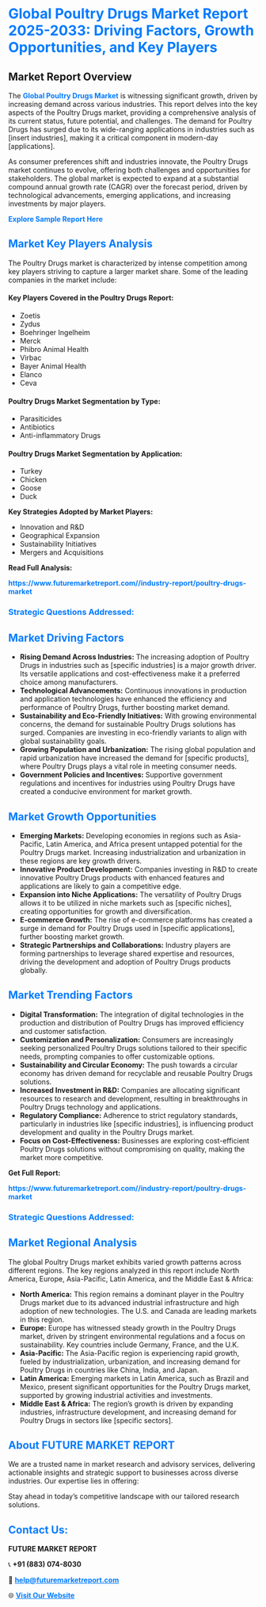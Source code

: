 <h1 style="color: #007BFF;">Global Poultry Drugs Market Report 2025-2033: Driving Factors, Growth Opportunities, and Key Players</h1>

<section id="overview">
<h2>Market Report Overview</h2>
<p>The <a href="https://www.futuremarketreport.com//industry-report/poultry-drugs-market" style="color: #007BFF; text-decoration: none;"><strong>Global Poultry Drugs Market</strong></a> is witnessing significant growth, driven by increasing demand across various industries. This report delves into the key aspects of the Poultry Drugs market, providing a comprehensive analysis of its current status, future potential, and challenges. The demand for Poultry Drugs has surged due to its wide-ranging applications in industries such as [insert industries], making it a critical component in modern-day [applications].</p>
<p>As consumer preferences shift and industries innovate, the Poultry Drugs market continues to evolve, offering both challenges and opportunities for stakeholders. The global market is expected to expand at a substantial compound annual growth rate (CAGR) over the forecast period, driven by technological advancements, emerging applications, and increasing investments by major players.</p>
</section>

<section id="overview">
<p><a href="https://www.futuremarketreport.com//request-sample/reportId=82709" style="color: #007BFF; text-decoration: none;"><strong>Explore Sample Report Here</strong></a></p>
</section>

<section id="key-players">
<h2 style="color: #007BFF;">Market Key Players Analysis</h2>
<p>The Poultry Drugs market is characterized by intense competition among key players striving to capture a larger market share. Some of the leading companies in the market include:</p>
<h4>Key Players Covered in the Poultry Drugs Report:</h4>
<ul><li>Zoetis</li><li>Zydus</li><li>Boehringer Ingelheim</li><li>Merck</li><li>Phibro Animal Health</li><li>Virbac</li><li>Bayer Animal Health</li><li>Elanco</li><li>Ceva</li></ul>
<h4>Poultry Drugs Market Segmentation by Type:</h4>
<ul><li>Parasiticides</li><li>Antibiotics</li><li>Anti-inflammatory Drugs</li></ul>

<h4>Poultry Drugs Market Segmentation by Application:</h4>
<ul><li>Turkey</li><li>Chicken</li><li>Goose</li><li>Duck</li></ul>
<p><strong>Key Strategies Adopted by Market Players:</strong></p>
<ul>
<li>Innovation and R&D</li>
<li>Geographical Expansion</li>
<li>Sustainability Initiatives</li>
<li>Mergers and Acquisitions</li>
</ul>
</section>

<section>
<p><strong>Read Full Analysis: </strong></p><a href="https://www.futuremarketreport.com//industry-report/poultry-drugs-market" style="color: #007BFF; text-decoration: none;"><strong>https://www.futuremarketreport.com//industry-report/poultry-drugs-market</strong></a>
<h3 style="color: #007BFF;">Strategic Questions Addressed:</h3>
</section>

<section id="driving-factors">
<h2 style="color: #007BFF;">Market Driving Factors</h2>
<ul>
<li><strong>Rising Demand Across Industries:</strong> The increasing adoption of Poultry Drugs in industries such as [specific industries] is a major growth driver. Its versatile applications and cost-effectiveness make it a preferred choice among manufacturers.</li>
<li><strong>Technological Advancements:</strong> Continuous innovations in production and application technologies have enhanced the efficiency and performance of Poultry Drugs, further boosting market demand.</li>
<li><strong>Sustainability and Eco-Friendly Initiatives:</strong> With growing environmental concerns, the demand for sustainable Poultry Drugs solutions has surged. Companies are investing in eco-friendly variants to align with global sustainability goals.</li>
<li><strong>Growing Population and Urbanization:</strong> The rising global population and rapid urbanization have increased the demand for [specific products], where Poultry Drugs plays a vital role in meeting consumer needs.</li>
<li><strong>Government Policies and Incentives:</strong> Supportive government regulations and incentives for industries using Poultry Drugs have created a conducive environment for market growth.</li>
</ul>
</section>

<section id="growth-opportunities">
<h2 style="color: #007BFF;">Market Growth Opportunities</h2>
<ul>
<li><strong>Emerging Markets:</strong> Developing economies in regions such as Asia-Pacific, Latin America, and Africa present untapped potential for the Poultry Drugs market. Increasing industrialization and urbanization in these regions are key growth drivers.</li>
<li><strong>Innovative Product Development:</strong> Companies investing in R&D to create innovative Poultry Drugs products with enhanced features and applications are likely to gain a competitive edge.</li>
<li><strong>Expansion into Niche Applications:</strong> The versatility of Poultry Drugs allows it to be utilized in niche markets such as [specific niches], creating opportunities for growth and diversification.</li>
<li><strong>E-commerce Growth:</strong> The rise of e-commerce platforms has created a surge in demand for Poultry Drugs used in [specific applications], further boosting market growth.</li>
<li><strong>Strategic Partnerships and Collaborations:</strong> Industry players are forming partnerships to leverage shared expertise and resources, driving the development and adoption of Poultry Drugs products globally.</li>
</ul>
</section>

<section id="trending-factors">
<h2 style="color: #007BFF;">Market Trending Factors</h2>
<ul>
<li><strong>Digital Transformation:</strong> The integration of digital technologies in the production and distribution of Poultry Drugs has improved efficiency and customer satisfaction.</li>
<li><strong>Customization and Personalization:</strong> Consumers are increasingly seeking personalized Poultry Drugs solutions tailored to their specific needs, prompting companies to offer customizable options.</li>
<li><strong>Sustainability and Circular Economy:</strong> The push towards a circular economy has driven demand for recyclable and reusable Poultry Drugs solutions.</li>
<li><strong>Increased Investment in R&D:</strong> Companies are allocating significant resources to research and development, resulting in breakthroughs in Poultry Drugs technology and applications.</li>
<li><strong>Regulatory Compliance:</strong> Adherence to strict regulatory standards, particularly in industries like [specific industries], is influencing product development and quality in the Poultry Drugs market.</li>
<li><strong>Focus on Cost-Effectiveness:</strong> Businesses are exploring cost-efficient Poultry Drugs solutions without compromising on quality, making the market more competitive.</li>
</ul>
</section>

<section>
<p><strong>Get Full Report: </strong></p><a href="https://www.futuremarketreport.com//industry-report/poultry-drugs-market" style="color: #007BFF; text-decoration: none;"><strong>https://www.futuremarketreport.com//industry-report/poultry-drugs-market</strong></a>
<h3 style="color: #007BFF;">Strategic Questions Addressed:</h3>
</section>


<section id="regional-analysis">
<h2 style="color: #007BFF;">Market Regional Analysis</h2>
<p>The global Poultry Drugs market exhibits varied growth patterns across different regions. The key regions analyzed in this report include North America, Europe, Asia-Pacific, Latin America, and the Middle East & Africa:</p>
<ul>
<li><strong>North America:</strong> This region remains a dominant player in the Poultry Drugs market due to its advanced industrial infrastructure and high adoption of new technologies. The U.S. and Canada are leading markets in this region.</li>
<li><strong>Europe:</strong> Europe has witnessed steady growth in the Poultry Drugs market, driven by stringent environmental regulations and a focus on sustainability. Key countries include Germany, France, and the U.K.</li>
<li><strong>Asia-Pacific:</strong> The Asia-Pacific region is experiencing rapid growth, fueled by industrialization, urbanization, and increasing demand for Poultry Drugs in countries like China, India, and Japan.</li>
<li><strong>Latin America:</strong> Emerging markets in Latin America, such as Brazil and Mexico, present significant opportunities for the Poultry Drugs market, supported by growing industrial activities and investments.</li>
<li><strong>Middle East & Africa:</strong> The region’s growth is driven by expanding industries, infrastructure development, and increasing demand for Poultry Drugs in sectors like [specific sectors].</li>
</ul>
</section>

<footer>
<h2 style="color: #007BFF;">About FUTURE MARKET REPORT</h2>
<p>We are a trusted name in market research and advisory services, delivering actionable insights and strategic support to businesses across diverse industries. Our expertise lies in offering:</p>

<p>Stay ahead in today’s competitive landscape with our tailored research solutions.</p>

<h2 style="color: #007BFF;">Contact Us:</h2>
<p><strong>FUTURE MARKET REPORT</strong></p>
<p>📞 <strong>+91 (883) 074-8030</strong></p>
<p>📧 <strong><a href="mailto:help@futuremarketreport.com" style="color: #007BFF;">help@futuremarketreport.com</a></strong></p>
<p>🌐 <strong><a href="https://www.futuremarketreport.com/" style="color: #007BFF;">Visit Our Website</a></strong></p>
</footer>